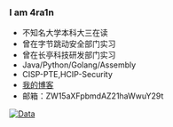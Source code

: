 ### I am 4ra1n
- 不知名大学本科大三在读
- 曾在字节跳动安全部门实习
- 曾在长亭科技研发部门实习
- Java/Python/Golang/Assembly
- CISP-PTE,HCIP-Security
- [我的博客](https://xushao.ltd/)
- 邮箱：ZW15aXFpbmdAZ21haWwuY29t

[![Data](https://github-readme-stats.vercel.app/api?username=EmYiQing)]()
